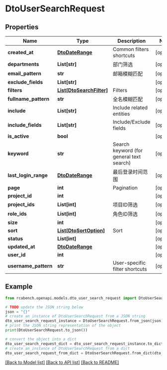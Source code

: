 # DtoUserSearchRequest


## Properties

Name | Type | Description | Notes
------------ | ------------- | ------------- | -------------
**created_at** | [**DtoDateRange**](DtoDateRange.md) | Common filters shortcuts | [optional] 
**departments** | **List[str]** | 部门筛选 | [optional] 
**email_pattern** | **str** | 邮箱模糊匹配 | [optional] 
**exclude_fields** | **List[str]** |  | [optional] 
**filters** | [**List[DtoSearchFilter]**](DtoSearchFilter.md) | Filters | [optional] 
**fullname_pattern** | **str** | 全名模糊匹配 | [optional] 
**include** | **List[str]** | Include related entities | [optional] 
**include_fields** | **List[str]** | Include/Exclude fields | [optional] 
**is_active** | **bool** |  | [optional] 
**keyword** | **str** | Search keyword (for general text search) | [optional] 
**last_login_range** | [**DtoDateRange**](DtoDateRange.md) | 最后登录时间范围 | [optional] 
**page** | **int** | Pagination | [optional] 
**project_id** | **int** |  | [optional] 
**project_ids** | **List[int]** | 项目ID筛选 | [optional] 
**role_ids** | **List[int]** | 角色ID筛选 | [optional] 
**size** | **int** |  | [optional] 
**sort** | [**List[DtoSortOption]**](DtoSortOption.md) | Sort | [optional] 
**status** | **List[int]** |  | [optional] 
**updated_at** | [**DtoDateRange**](DtoDateRange.md) |  | [optional] 
**user_id** | **int** |  | [optional] 
**username_pattern** | **str** | User-specific filter shortcuts | [optional] 

## Example

```python
from rcabench.openapi.models.dto_user_search_request import DtoUserSearchRequest

# TODO update the JSON string below
json = "{}"
# create an instance of DtoUserSearchRequest from a JSON string
dto_user_search_request_instance = DtoUserSearchRequest.from_json(json)
# print the JSON string representation of the object
print(DtoUserSearchRequest.to_json())

# convert the object into a dict
dto_user_search_request_dict = dto_user_search_request_instance.to_dict()
# create an instance of DtoUserSearchRequest from a dict
dto_user_search_request_from_dict = DtoUserSearchRequest.from_dict(dto_user_search_request_dict)
```
[[Back to Model list]](../README.md#documentation-for-models) [[Back to API list]](../README.md#documentation-for-api-endpoints) [[Back to README]](../README.md)


